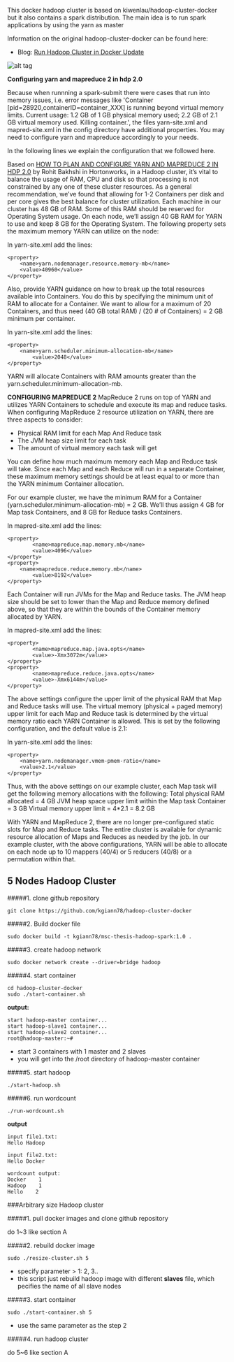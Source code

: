 This docker hadoop cluster is based on kiwenlau/hadoop-cluster-docker but it also contains a spark distribution. The main idea is to run spark applications by using the yarn as master
 
Information on the original hadoop-cluster-docker can be found here:

- Blog: [Run Hadoop Cluster in Docker Update](http://kiwenlau.com/2016/06/26/hadoop-cluster-docker-update-english/)

![alt tag](https://raw.githubusercontent.com/kiwenlau/hadoop-cluster-docker/master/hadoop-cluster-docker.png)

**Configuring yarn and mapreduce 2 in hdp 2.0**

Because when runnning a spark-submit there were cases that run into memory issues, i.e. error messages like 'Container [pid=28920,containerID=container_XXX] 
is running beyond virtual memory limits. Current usage: 1.2 GB of 1 GB physical memory used; 2.2 GB of 2.1 GB virtual memory used. Killing container.',
the files yarn-site.xml and mapred-site.xml in the config directory have additional properties. You may need to configure yarn and mapreduce accordingly
to your needs.

In the following lines we explain the configuration that we followed here.

Based on [HOW TO PLAN AND CONFIGURE YARN AND MAPREDUCE 2 IN HDP 2.0](https://hortonworks.com/blog/how-to-plan-and-configure-yarn-in-hdp-2-0/) by Rohit Bakhshi in Hortonworks,
 in a Hadoop cluster, it’s vital to balance the usage of RAM, CPU and disk so that processing is not constrained by any one of these cluster resources.
As a general recommendation, we’ve found that allowing for 1-2 Containers per disk and per core gives the best balance for cluster utilization.
Each machine in our cluster has 48 GB of RAM. Some of this RAM should be reserved for Operating System usage. 
On each node, we’ll assign 40 GB RAM for YARN to use and keep 8 GB for the Operating System. 
The following property sets the maximum memory YARN can utilize on the node:

In yarn-site.xml add the lines:
```
<property>
	<name>yarn.nodemanager.resource.memory-mb</name>
	<value>40960</value>
</property>
```

Also, provide YARN guidance on how to break up the total resources available into Containers.
You do this by specifying the minimum unit of RAM to allocate for a Container.
We want to allow for a maximum of 20 Containers, and thus need (40 GB total RAM) / (20 # of Containers) = 2 GB minimum per container.

In yarn-site.xml add the lines:
``` 
<property>
	<name>yarn.scheduler.minimum-allocation-mb</name>
        <value>2048</value>
</property>
```
YARN will allocate Containers with RAM amounts greater than the yarn.scheduler.minimum-allocation-mb.

**CONFIGURING MAPREDUCE 2**
MapReduce 2 runs on top of YARN and utilizes YARN Containers to schedule and execute its map and reduce tasks.
When configuring MapReduce 2 resource utilization on YARN, there are three aspects to consider:
* Physical RAM limit for each Map And Reduce task
* The JVM heap size limit for each task
* The amount of virtual memory each task will get

You can define how much maximum memory each Map and Reduce task will take.
Since each Map and each Reduce will run in a separate Container, 
these maximum memory settings should be at least equal to or more
than the YARN minimum Container allocation.

For our example cluster, we have the minimum RAM for a Container
(yarn.scheduler.minimum-allocation-mb) = 2 GB.
We’ll thus assign 4 GB for Map task Containers, and 8 GB for Reduce tasks Containers.

In mapred-site.xml add the lines:
```
<property>
        <name>mapreduce.map.memory.mb</name>
        <value>4096</value>
</property>
<property>
	<name>mapreduce.reduce.memory.mb</name>
        <value>8192</value>
</property>
```

Each Container will run JVMs for the Map and Reduce tasks. The JVM heap size 
should be set to lower than the Map and Reduce memory defined above, 
so that they are within the bounds of the Container memory allocated by YARN.

In mapred-site.xml add the lines:
```
<property>
        <name>mapreduce.map.java.opts</name>
        <value>-Xmx3072m</value>
</property>
<property>
        <name>mapreduce.reduce.java.opts</name>
        <value>-Xmx6144m</value>
</property>
```
The above settings configure the upper limit of the physical RAM that Map and Reduce tasks will use.
The virtual memory (physical + paged memory) upper limit for each Map and Reduce task is determined by the virtual 
memory ratio each YARN Container is allowed. This is set by the following configuration, and the default value is 2.1:

In yarn-site.xml add the lines:
```
<property>
	<name>yarn.nodemanager.vmem-pmem-ratio</name>
	<value>2.1</value>
</property>
```

Thus, with the above settings on our example cluster, each Map task will get the following memory allocations with the following:
Total physical RAM allocated = 4 GB
JVM heap space upper limit within the Map task Container = 3 GB
Virtual memory upper limit = 4*2.1 = 8.2 GB

With YARN and MapReduce 2, there are no longer pre-configured static slots for Map and Reduce tasks.
The entire cluster is available for dynamic resource allocation of Maps and Reduces as needed by the job.
In our example cluster, with the above configurations, YARN will be able to allocate on each node up to
10 mappers (40/4) or 5 reducers (40/8) or a permutation within that.

## 5 Nodes Hadoop Cluster

#####1. clone github repository

```
git clone https://github.com/kgiann78/hadoop-cluster-docker
```
#####2. Build docker file

```
sudo docker build -t kgiann78/msc-thesis-hadoop-spark:1.0 .
```
#####3. create hadoop network

```
sudo docker network create --driver=bridge hadoop
```

#####4. start container

```
cd hadoop-cluster-docker
sudo ./start-container.sh
```

**output:**

```
start hadoop-master container...
start hadoop-slave1 container...
start hadoop-slave2 container...
root@hadoop-master:~# 
```
- start 3 containers with 1 master and 2 slaves
- you will get into the /root directory of hadoop-master container

#####5. start hadoop

```
./start-hadoop.sh
```

#####6. run wordcount

```
./run-wordcount.sh
```

**output**

```
input file1.txt:
Hello Hadoop

input file2.txt:
Hello Docker

wordcount output:
Docker    1
Hadoop    1
Hello    2
```

###Arbitrary size Hadoop cluster

#####1. pull docker images and clone github repository

do 1~3 like section A

#####2. rebuild docker image

```
sudo ./resize-cluster.sh 5
```
- specify parameter > 1: 2, 3..
- this script just rebuild hadoop image with different **slaves** file, which pecifies the name of all slave nodes


#####3. start container

```
sudo ./start-container.sh 5
```
- use the same parameter as the step 2

#####4. run hadoop cluster 

do 5~6 like section A

